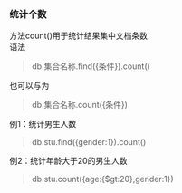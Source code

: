 ### 统计个数
方法count()用于统计结果集中文档条数  
语法
>db.集合名称.find({条件}).count()

也可以与为
>db.集合名称.count({条件})

例1：统计男生人数
>db.stu.find({gender:1}).count()

例2：统计年龄大于20的男生人数
>db.stu.count({age:{$gt:20},gender:1})

